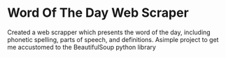 # Word Of The Day Web Scraper
Created a web scrapper which presents the word of the day, including phonetic spelling, parts of speech, and definitions.
Asimple project to get me accustomed to the BeautifulSoup python library

